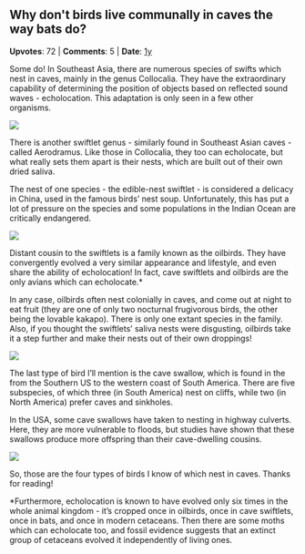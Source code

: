 ## Why don't birds live communally in caves the way bats do?
    
**Upvotes**: 72 | **Comments**: 5 | **Date**: [1y](https://www.quora.com/Why-dont-birds-live-communally-in-caves-the-way-bats-do/answer/Gary-Meaney)

Some do! In Southeast Asia, there are numerous species of swifts which nest in caves, mainly in the genus Collocalia. They have the extraordinary capability of determining the position of objects based on reflected sound waves - echolocation. This adaptation is only seen in a few other organisms.

![](https://qph.fs.quoracdn.net/main-qimg-584600faf3a5ab9f806597fb3a50eebf-lq)

There is another swiftlet genus - similarly found in Southeast Asian caves - called Aerodramus. Like those in Collocalia, they too can echolocate, but what really sets them apart is their nests, which are built out of their own dried saliva.

The nest of one species - the edible-nest swiftlet - is considered a delicacy in China, used in the famous birds’ nest soup. Unfortunately, this has put a lot of pressure on the species and some populations in the Indian Ocean are critically endangered.

![](https://qph.fs.quoracdn.net/main-qimg-1c48b3ac9e02b3567cd500bac181155e-lq)

Distant cousin to the swiftlets is a family known as the oilbirds. They have convergently evolved a very similar appearance and lifestyle, and even share the ability of echolocation! In fact, cave swiftlets and oilbirds are the only avians which can echolocate.\*

In any case, oilbirds often nest colonially in caves, and come out at night to eat fruit (they are one of only two nocturnal frugivorous birds, the other being the lovable kakapo). There is only one extant species in the family. Also, if you thought the swiftlets’ saliva nests were disgusting, oilbirds take it a step further and make their nests out of their own droppings!

![](https://qph.fs.quoracdn.net/main-qimg-f4d13b93baf078d839cd61990b5ec42b-lq)

The last type of bird I’ll mention is the cave swallow, which is found in the from the Southern US to the western coast of South America. There are five subspecies, of which three (in South America) nest on cliffs, while two (in North America) prefer caves and sinkholes.

In the USA, some cave swallows have taken to nesting in highway culverts. Here, they are more vulnerable to floods, but studies have shown that these swallows produce more offspring than their cave-dwelling cousins.

![](https://qph.fs.quoracdn.net/main-qimg-749a14e436b887ff263dea7ec7d54705-lq)

So, those are the four types of birds I know of which nest in caves. Thanks for reading!

\*Furthermore, echolocation is known to have evolved only six times in the whole animal kingdom - it’s cropped once in oilbirds, once in cave swiftlets, once in bats, and once in modern cetaceans. Then there are some moths which can echolocate too, and fossil evidence suggests that an extinct group of cetaceans evolved it independently of living ones.


